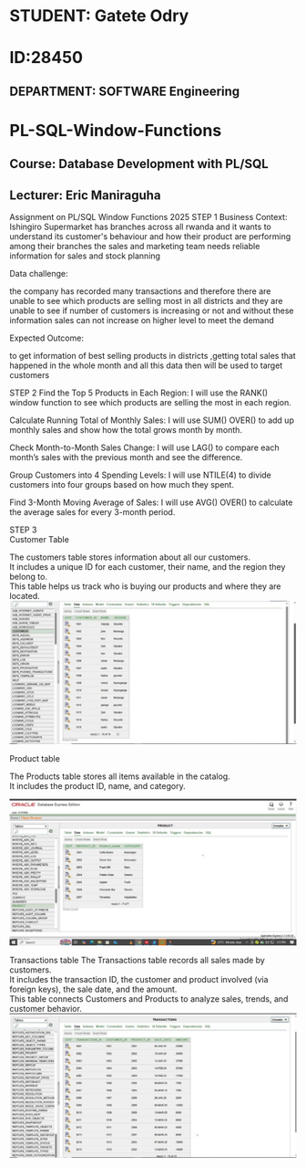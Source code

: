 # STUDENT: Gatete Odry
# ID:28450
## DEPARTMENT: SOFTWARE Engineering
# PL-SQL-Window-Functions
## Course:  Database Development with PL/SQL
## Lecturer: Eric Maniraguha
Assignment on PL/SQL Window Functions 2025
   STEP 1
Business Context:
Ishingiro Supermarket has branches across all rwanda and it wants to understand its customer's behaviour and how their product are performing among their branches the sales and marketing team needs reliable information for sales and stock planning

Data challenge:

the company has recorded many transactions and therefore there are unable to see which products are selling most in all districts and they are unable to see if number of customers is increasing or not and without these information sales can not increase on higher level to meet the demand

Expected Outcome:

to get information of best selling products in districts ,getting total sales that happened in the whole month and all this data then will be used to target customers

STEP 2 
Find the Top 5 Products in Each Region:
I will use the RANK() window function to see which products are selling the most in each region.

Calculate Running Total of Monthly Sales:
I will use SUM() OVER() to add up monthly sales and show how the total grows month by month.

Check Month-to-Month Sales Change:
I will use LAG() to compare each month’s sales with the previous month and see the difference.

Group Customers into 4 Spending Levels:
I will use NTILE(4) to divide customers into four groups based on how much they spent.

Find 3-Month Moving Average of Sales:
I will use AVG() OVER() to calculate the average sales for every 3-month period.

STEP 3  
Customer Table 

The customers table stores information about all our customers.  
It includes a unique ID for each customer, their name, and the region they belong to.  
This table helps us track who is buying our products and where they are located.
![Customers Table](/images/CUSTOMER%20TABLE.jpg)

Product table

The Products table stores all items available in the catalog.  
It includes the product ID, name, and category.

![Product table](/images/Product%20table.png)

Transactions table 
The Transactions table records all sales made by customers.  
It includes the transaction ID, the customer and product involved (via foreign keys), the sale date, and the amount.  
This table connects Customers and Products to analyze sales, trends, and customer behavior.
![Product table](/images/Transaction%20table.png)


